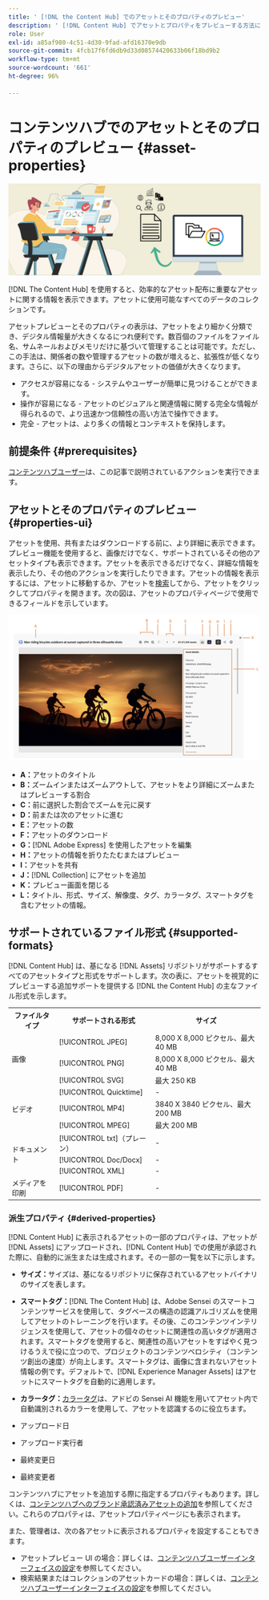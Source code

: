 ```yaml
---
title: ' [!DNL the Content Hub] でのアセットとそのプロパティのプレビュー'
description: ' [!DNL Content Hub] でアセットとプロパティをプレビューする方法について説明します。'
role: User
exl-id: a85af980-4c51-4d30-9fad-afd16370e9db
source-git-commit: 4fcb17f6fd6db9d33d08574420633b06f18bd9b2
workflow-type: tm+mt
source-wordcount: '661'
ht-degree: 96%

---
```


# コンテンツハブでのアセットとそのプロパティのプレビュー {#asset-properties}

![メタデータバナー画像](assets/metadata-banner-image.png)

[!DNL The Content Hub] を使用すると、効率的なアセット配布に重要なアセットに関する情報を表示できます。アセットに使用可能なすべてのデータのコレクションです。

アセットプレビューとそのプロパティの表示は、アセットをより細かく分類でき、デジタル情報量が大きくなるにつれ便利です。数百個のファイルをファイル名、サムネールおよびメモリだけに基づいて管理することは可能です。ただし、この手法は、関係者の数や管理するアセットの数が増えると、拡張性が低くなります。さらに、以下の理由からデジタルアセットの価値が大きくなります。

* アクセスが容易になる - システムやユーザーが簡単に見つけることができます。
* 操作が容易になる - アセットのビジュアルと関連情報に関する完全な情報が得られるので、より迅速かつ信頼性の高い方法で操作できます。
* 完全 - アセットは、より多くの情報とコンテキストを保持します。

## 前提条件 {#prerequisites}

[コンテンツハブユーザー](deploy-content-hub.md#onboard-content-hub-users)は、この記事で説明されているアクションを実行できます。

## アセットとそのプロパティのプレビュー {#properties-ui}

アセットを使用、共有またはダウンロードする前に、より詳細に表示できます。プレビュー機能を使用すると、画像だけでなく、サポートされているその他のアセットタイプも表示できます。アセットを表示できるだけでなく、詳細な情報を表示したり、その他のアクションを実行したりできます。アセットの情報を表示するには、アセットに移動するか、アセットを[検索](search-assets.md)してから、アセットをクリックしてプロパティを開きます。次の図は、アセットのプロパティページで使用できるフィールドを示しています。

![アセット UI のプロパティ](assets/properties-ui.png)

* **A：**&#x200B;アセットのタイトル
* **B：**&#x200B;ズームインまたはズームアウトして、アセットをより詳細にズームまたはプレビューする割合
* **C：**&#x200B;前に選択した割合でズームを元に戻す
* **D：**&#x200B;前または次のアセットに進む
* **E：**&#x200B;アセットの数
* **F：**&#x200B;アセットのダウンロード
* **G：**&#x200B;[!DNL Adobe Express] を使用したアセットを編集
* **H：**&#x200B;アセットの情報を折りたたむまたはプレビュー
* **I：**&#x200B;アセットを共有
* **J：**&#x200B;[!DNL Collection] にアセットを追加
* **K：**&#x200B;プレビュー画面を閉じる
* **L：**&#x200B;タイトル、形式、サイズ、解像度、タグ、カラータグ、スマートタグを含むアセットの情報。

## サポートされているファイル形式 {#supported-formats}

[!DNL Content Hub] は、基になる [!DNL Assets] リポジトリがサポートするすべてのアセットタイプと形式をサポートします。次の表に、アセットを視覚的にプレビューする追加サポートを提供する [!DNL the Content Hub] の主なファイル形式を示します。

<table> 
    <tbody>
     <tr>
      <th><strong>ファイルタイプ</strong></th>
      <th><strong>サポートされる形式</strong></th>
      <th><strong>サイズ</strong></th>
     </tr>
     <tr>
        <td rowspan="4"> 画像 </td>
    </tr>
    </tr>
    <tr>
        <td>[!UICONTROL JPEG]</td>
        <td> 8,000 X 8,000 ピクセル、最大 40 MB</td>
    </tr>
    <tr>
        <td>[!UICONTROL PNG]</td>
        <td> 8,000 X 8,000 ピクセル、最大 40 MB</td>
    </tr>
    <tr>
        <td>[!UICONTROL SVG]</td>
        <td> 最大 250 KB</td>
    </tr>
    <tr>
        <td rowspan="4"> ビデオ </td>
    </tr>
    </tr>
    <tr>
        <td>[!UICONTROL Quicktime]</td>
        <td> - </td>
    </tr>
    <tr>
        <td>[!UICONTROL MP4]</td>
        <td> 3840 X 3840 ピクセル、最大 200 MB</td>
    </tr>
    <tr>
        <td>[!UICONTROL MPEG]</td>
        <td> 最大 200 MB </td>
    </tr>
    <tr>
        <td rowspan="4"> ドキュメント </td>
    </tr>
    </tr>
    <tr>
        <td>[!UICONTROL txt]（プレーン）</td>
        <td> - </td>
    </tr>
    <tr>
        <td>[!UICONTROL Doc/Docx]</td>
        <td> - </td>
    </tr>
    <tr>
        <td>[!UICONTROL XML]</td>
        <td> - </td>
    </tr>
    <tr>
        <td rowspan="2"> メディアを印刷 </td>
    </tr>
    </tr>
    <tr>
        <td>[!UICONTROL PDF]</td>
        <td> - </td>
    </tr>
    </tbody>
</table>

### 派生プロパティ {#derived-properties}

[!DNL Content Hub] に表示されるアセットの一部のプロパティは、アセットが [!DNL Assets] にアップロードされ、[!DNL Content Hub] での使用が承認された際に、自動的に派生または生成されます。その一部の一覧を以下に示します。

* **サイズ：**&#x200B;サイズは、基になるリポジトリに保存されているアセットバイナリのサイズを表します。

<!--* **Tags:** Tags help you categorize assets that can be browsed and searched more efficiently. Tagging helps in propagating the appropriate taxonomy to other users and workflows. -->

* **スマートタグ：**&#x200B;[!DNL The Content Hub] は、Adobe Sensei のスマートコンテンツサービスを使用して、タグベースの構造の認識アルゴリズムを使用してアセットのトレーニングを行います。その後、このコンテンツインテリジェンスを使用して、アセットの個々のセットに関連性の高いタグが適用されます。スマートタグを使用すると、関連性の高いアセットをすばやく見つけるうえで役に立つので、プロジェクトのコンテンツベロシティ（コンテンツ創出の速度）が向上します。スマートタグは、画像に含まれないアセット情報の例です。デフォルトで、[!DNL Experience Manager Assets] はアセットにスマートタグを自動的に適用します。

* **カラータグ：**&#x200B;[カラータグ](#https://experienceleague.adobe.com/docs/experience-manager-cloud-service/content/assets/manage/color-tag-images.html?lang=ja)は、アドビの Sensei AI 機能を用いてアセット内で自動識別されるカラーを使用して、アセットを認識するのに役立ちます。

* アップロード日

* アップロード実行者

* 最終変更日

* 最終変更者

コンテンツハブにアセットを追加する際に指定するプロパティもあります。詳しくは、[コンテンツハブへのブランド承認済みアセットの追加](upload-brand-approved-assets.md)を参照してください。これらのプロパティは、アセットプロパティページにも表示されます。

また、管理者は、次の各アセットに表示されるプロパティを設定することもできます。

* アセットプレビュー UI の場合：詳しくは、[コンテンツハブユーザーインターフェイスの設定](configure-content-hub-ui-options.md#configure-asset-details-content-hub)を参照してください。
* 検索結果またはコレクションのアセットカードの場合：詳しくは、[コンテンツハブユーザーインターフェイスの設定](configure-content-hub-ui-options.md#asset-card)を参照してください。

<!--

### Date range {#date-range} 

The date range allows you to select dates you want to see the assets. You can customize date range by choosing the start and end dates. 

-->
